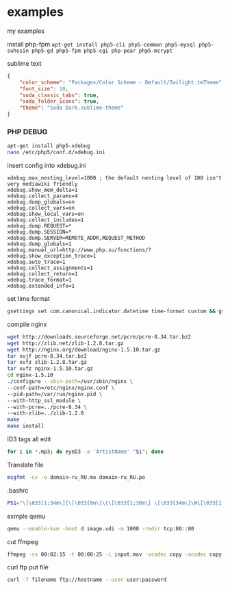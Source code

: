 examples
========
my examples

install php-fpm
`apt-get install php5-cli php5-common php5-mysql php5-suhosin php5-gd php5-fpm php5-cgi php-pear php5-mcrypt`

sublime text    
```json
{
	"color_scheme": "Packages/Color Scheme - Default/Twilight.tmTheme",
	"font_size": 10,
	"soda_classic_tabs": true,
	"soda_folder_icons": true,
	"theme": "Soda Dark.sublime-theme"
}
```
### PHP DEBUG    
```sh
apt-get install php5-xdebug
nano /etc/php5/conf.d/xdebug.ini
```
insert config into xdebug.ini    
```
xdebug.max_nesting_level=1000 ; the default nesting level of 100 isn't very mediawiki friendly
xdebug.show_mem_delta=1
xdebug.collect_params=4
xdebug.dump_globals=on
xdebug.collect_vars=on
xdebug.show_local_vars=on
xdebug.collect_includes=1
xdebug.dump.REQUEST=*
xdebug.dump.SESSION=*
xdebug.dump.SERVER=REMOTE_ADDR,REQUEST_METHOD
xdebug.dump_globals=1
xdebug.manual_url=http://www.php.su/functions/?
xdebug.show_exception_trace=1
xdebug.auto_trace=1
xdebug.collect_assignments=1
xdebug.collect_return=1
xdebug.trace_format=1
xdebug.extended_info=1
```

set time format
``` sh
gsettings set com.canonical.indicator.datetime time-format custom && gsettings set com.canonical.indicator.datetime custom-time-format "%Y-%m-%d %H:%M:%S"
```

compile nginx    
``` sh
wget http://downloads.sourceforge.net/pcre/pcre-8.34.tar.bz2
wget http://zlib.net/zlib-1.2.8.tar.gz
wget http://nginx.org/download/nginx-1.5.10.tar.gz
tar xvjf pcre-8.34.tar.bz2
tar xvfz zlib-1.2.8.tar.gz
tar xvfz nginx-1.5.10.tar.gz
cd nginx-1.5.10
./configure --sbin-path=/usr/sbin/nginx \
--conf-path=/etc/nginx/nginx.conf \
--pid-path=/var/run/nginx.pid \
--with-http_ssl_module \
--with-pcre=../pcre-8.34 \
--with-zlib=../zlib-1.2.8
make
make install
```

ID3 tags all edit
``` sh
for i in *.mp3; do eyeD3 -a 'ArtistName' "$i"; done
```

Translate file
``` sh
msgfmt -cv -o domain-ru_RU.mo domain-ru_RU.po
```

.bashrc
``` sh
PS1="\[\033[1;34m\][\[\033[0m\]\t\[\033[1;30m\] \[\033[34m\]\W\[\033[1;34m\]]\[\033[32;1m\]:>\[\033[0m\] "
```
exmple qemu    
``` sh
qemu --enable-kvm -boot d image.vdi -m 1000 -redir tcp:80::80
```
cut ffmpeg    
``` sh
ffmpeg -ss 00:02:15 -t 00:00:25 -i input.mov -vcodec copy -acodec copy out.mov
```
curl ftp put file    
``` sh
curl -T filename ftp://hostname --user user:password
```
